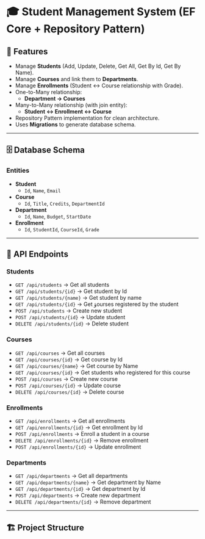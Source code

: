 # 🎓 Student Management System (EF Core + Repository Pattern)



## 🚀 Features
- Manage **Students** (Add, Update, Delete, Get All, Get By Id, Get By Name).
- Manage **Courses** and link them to **Departments**.
- Manage **Enrollments** (Student ↔ Course relationship with Grade).
- One-to-Many relationship:
  - **Department → Courses**
- Many-to-Many relationship (with join entity):
  - **Student ↔ Enrollment ↔ Course**
- Repository Pattern implementation for clean architecture.
- Uses **Migrations** to generate database schema.

---

## 🗄️ Database Schema
### Entities
- **Student**
  - `Id`, `Name`, `Email`
- **Course**
  - `Id`, `Title`, `Credits`, `DepartmentId`
- **Department**
  - `Id`, `Name`, `Budget`, `StartDate`
- **Enrollment**
  - `Id`, `StudentId`, `CourseId`, `Grade`

---

## 📡 API Endpoints

### Students
- `GET /api/students` → Get all students  
- `GET /api/students/{id}` → Get student by Id
- `GET /api/students/{name}` → Get student by name
- `GET /api/students/{id}` → Get ؤourses registered by the student
- `POST /api/students` → Create new student  
- `POST /api/students/{id}` → Update student  
- `DELETE /api/students/{id}` → Delete student  

### Courses
- `GET /api/courses` → Get all courses  
- `GET /api/courses/{id}` → Get course by Id
- `GET /api/courses/{name}` → Get course by Name
- `GET /api/courses/{id}` → Get students who registered for this course  
- `POST /api/courses` → Create new course  
- `POST /api/courses/{id}` → Update course  
- `DELETE /api/courses/{id}` → Delete course  

### Enrollments
- `GET /api/enrollments` → Get all enrollments
- `GET /api/enrollments/{id}` → Get  enrollment by Id  
- `POST /api/enrollments` → Enroll a student in a course  
- `DELETE /api/enrollments/{id}` → Remove enrollment  
- `POST /api/enrollments/{id}` → Update enrollment  
### Departments
- `GET /api/departments` → Get all departments
- `GET /api/departments/{name}` → Get department by Name
- `GET /api/departments/{id}` → Get department by Id   
- `POST /api/departments` → Create new department  
- `DELETE /api/departments/{id}` → Remove department  
---

## 🏗️ Project Structure
